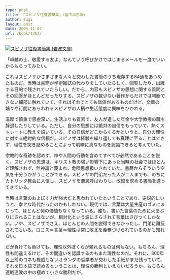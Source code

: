 ```yaml
---
type: post
title: 『スピノザ往復書簡集』（畠中尚志訳）
author: sugi
layout: post
date: 2005-11-07
url: /book/1262/
---
```

<a href="http://www.amazon.co.jp/exec/obidos/ASIN/4003361571/chezsugi-22/ref=nosim/" onclick="_gaq.push(['_trackEvent', 'outbound-article', 'http://www.amazon.co.jp/exec/obidos/ASIN/4003361571/chezsugi-22/ref=nosim/', '']);" name="amazletlink" target="_blank"><img src="http://i1.wp.com/images-jp.amazon.com/images/G/09/icons/books/comingsoon_books.gif?w=660" alt="スピノザ往復書簡集 (岩波文庫)" class="alignleft" alt="no image" data-recalc-dims="1" /></a>

「卓越の士、敬愛する友よ」なんていう呼びかけではじまるメールを一度でいいからもらってみたい。

これはスピノザがさまざまな人々と交わした書簡のうち現存する84通をあつめたものだ。当時は書簡が学術雑誌の代わりをしていたらしく、回覧したり、出版する目的で残されていたらしい。だから、内容もスピノザの思想に関する質問とその回答がほとんどだったりする。スピノザの数少ない著作からだけでは判断できない細部に触れていて、それはそれでとても価値があるものだけど、文章の端々や行間にあらわれるスピノザの人柄や生活態度に興味をひかれる。

温厚で慎重で思慮深い。生活ぶりも質素で、友人が遺した年金や大学教授の職を辞退したりしている。ただし、自分の思想には絶対の自信をもっていて、熱くストレートに教えを説いている。その自信がどこからくるかというと、自分の理性に対する絶対的な信頼だ。スピノザは経験を繰り返しても真理に至ることはできず、理性を突き詰めることによって明瞭に真なものを認識できると考えていた。

宗教的な奇跡を認めず、神や人間の行動を含めてすべてが必然であることを説く、スピノザの思想は、キリスト教の強い影響下にあった当時の社会ではほとんど理解されず、無神論と蔑まれ、危険思想扱いされていた。書簡からそういう空気を十分うかがうことができる。スピノザの門弟だった人が二人までも、のちにカトリック教会に入信し、スピノザを悪魔呼ばわりし、改悛を求める書簡を送ってきている。

当時は言葉のおよぼす力が強大だと思われていたということであり、逆説的にいうと、幸せな時代だったのかもしれない。現代では、言葉は大量生産のゴミにまじって、ほとんど何の価値もなくなっている。誰も、書いた言葉のために火あぶりにされることはないが、相対化という波にさらされて言葉はさびつくしかない。いや、スピノザでさえ、ほとんどの人間を説得できなかったし、門弟に離反されてもいる。ロゴス＝言葉＝理性は常に敗北を義務づけられているのかも知れない。

だが負けても負けても、理性以外ぼくらが頼れるものは何もない。もちろん、理性も間違えるけど、その間違いを認識するのもまた理性なのだ。それに、300年以上前のコネも権威もないオランダの哲学者が交わした手紙がまだ残っていて、それを日本語で読めるということは、理性の勝利といえないだろうか。もちろん連戦連敗の中の極めて小さな勝利だが。

